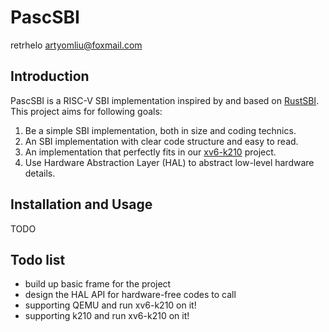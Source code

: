 # PascSBI
retrhelo <artyomliu@foxmail.com>

## Introduction
PascSBI is a RISC-V SBI implementation inspired by and based on [RustSBI](https://github.com/rustsbi/rustsbi).
This project aims for following goals:
1. Be a simple SBI implementation, both in size and coding technics.
2. An SBI implementation with clear code structure and easy to read.
3. An implementation that perfectly fits in our [xv6-k210](https://github.com/HUST-OS/xv6-k210) project.
4. Use Hardware Abstraction Layer (HAL) to abstract low-level hardware details.

## Installation and Usage
TODO

## Todo list
- build up basic frame for the project
- design the HAL API for hardware-free codes to call
- supporting QEMU and run xv6-k210 on it!
- supporting k210 and run xv6-k210 on it!
